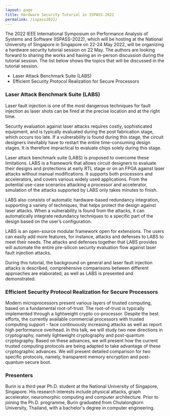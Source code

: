 ```yaml
---
layout: page
title: Hardware Security Tutorial in ISPASS-2022
permalink: /ispass2022/
---
```


The 2022 IEEE International Symposium on Performance Analysis of Systems and Software (ISPASS-2022), which will be hosting at the National University of Singapore in Singapore on 22-24 May 2022, will be organizing a hardware security tutorial session on 22 May. The authors are looking forward to sharing the works and having an in-person discussion during the tutorial session. The list below shows the topics that will be discussed in the tutorial session.

- Laser Attack Benchmark Suite (LABS)
- Efficient Security Protocol Realization for Secure Processors

### Laser Attack Benchmark Suite (LABS)
Laser fault injection is one of the most dangerous techniques for fault injection as laser shots can be fired at the precise location and at the right time.

Security evaluation against laser attacks requires costly, sophisticated equipment, and is typically evaluated during the post fabrication stage, which occurs too late. If a vulnerability is found during this stage, the circuit designers inevitably have to restart the entire time-consuming design stages. It is therefore impractical to evaluate chips solely during this stage.

Laser attack benchmark suite (LABS) is proposed to overcome these limitations. LABS is a framework that allows circuit designers to evaluate their designs and protections at early RTL stage or on an FPGA against laser attacks without manual modifications. It supports both processors and accelerators, and covers various widely used applications. From the potential use-case scenarios attacking a processor and accelerator, simulation of the attacks supported by LABS only takes minutes to finish.

LABS also consists of automatic hardware-based redundancy integration, supporting a variety of techniques, that helps protect the design against laser attacks. When a vulnerability is found from the attacks, it can automatically integrate redundancy techniques to a specific part of the design based on the user’s configuration. 

LABS is an open-source modular framework open for extensions. The users can easily add more features, for instance, attacks and defenses to LABS to meet their needs. The attacks and defenses together that LABS provides will automate the entire pre-silicon security evaluation flow against laser fault injection attacks.

During this tutorial, the background on general and laser fault injection attacks is described, comprehensive comparisons between different approaches are elaborated, as well as LABS is presented and demonstrated. 

### Efficient Security Protocol Realization for Secure Processors
Modern microprocessors present various layers of trusted computing, based on a fundamental root-of-trust. The root-of-trust is typically implemented through a lightweight crypto co-processor. Despite the best efforts, the currently available commercial processors with trusted computing support - face continuously increasing attacks as well as report high performance overhead. In this talk, we will study two new directions in cryptography, namely lightweight cryptography and post-quantum cryptography. Based on these advances, we will present how the current trusted computing protocols are being adapted to take advantage of these cryptographic advances. We will present detailed comparison for two specific protocols, namely, transparent memory encryption and post-quantum secure boot.

### Presenters
Burin is a third year Ph.D. student at the National University of Singapore, Singapore. His research interests include physical attacks, graph accelerator, neuromorphic computing and computer architecture. Prior to joining the Ph.D. programme, Burin graduated from Chulalongkorn University, Thailand, with a bachelor's degree in computer engineering.

<link href="https://maxcdn.bootstrapcdn.com/bootstrap/3.3.7/css/bootstrap.min.css" rel="stylesheet">
<script src="https://ajax.googleapis.com/ajax/libs/jquery/3.1.1/jquery.min.js"></script>
<script src="https://maxcdn.bootstrapcdn.com/bootstrap/3.3.7/js/bootstrap.min.js"></script>

